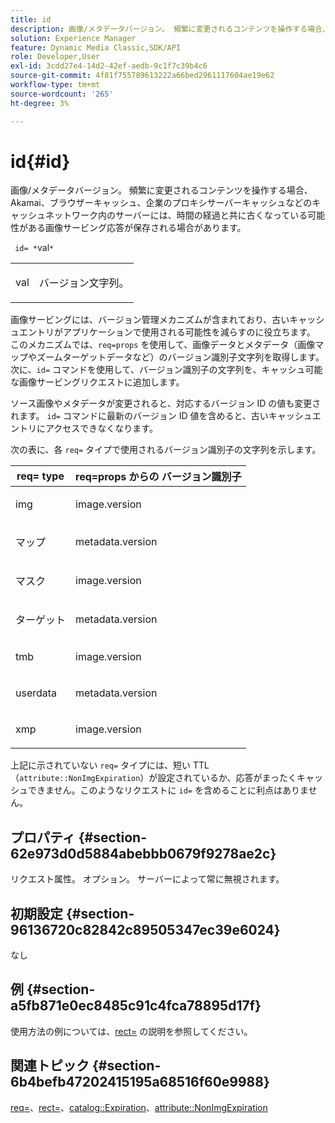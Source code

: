 ```yaml
---
title: id
description: 画像/メタデータバージョン。 頻繁に変更されるコンテンツを操作する場合、Akamai、ブラウザーキャッシュ、企業のプロキシサーバーキャッシュなどのキャッシュネットワーク内のサーバーには、時間の経過と共に古くなっている可能性がある画像サービング応答が保存される場合があります。
solution: Experience Manager
feature: Dynamic Media Classic,SDK/API
role: Developer,User
exl-id: 3cdd27e4-14d2-42ef-aedb-9c1f7c39b4c6
source-git-commit: 4f81f755789613222a66bed2961117604ae19e62
workflow-type: tm+mt
source-wordcount: '265'
ht-degree: 3%

---
```


# id{#id}

画像/メタデータバージョン。 頻繁に変更されるコンテンツを操作する場合、Akamai、ブラウザーキャッシュ、企業のプロキシサーバーキャッシュなどのキャッシュネットワーク内のサーバーには、時間の経過と共に古くなっている可能性がある画像サービング応答が保存される場合があります。

` id= *`val`*`

<table id="simpletable_3A6EBDA15B004636804E1ACEF952479A"> 
 <tr class="strow"> 
  <td class="stentry"> <p> <span class="codeph"> <span class="varname"> val </span> </span> </p> </td> 
  <td class="stentry"> <p>バージョン文字列。 </p> </td> 
 </tr> 
</table>

画像サービングには、バージョン管理メカニズムが含まれており、古いキャッシュエントリがアプリケーションで使用される可能性を減らすのに役立ちます。 このメカニズムでは、`req=props` を使用して、画像データとメタデータ（画像マップやズームターゲットデータなど）のバージョン識別子文字列を取得します。 次に、`id=` コマンドを使用して、バージョン識別子の文字列を、キャッシュ可能な画像サービングリクエストに追加します。

ソース画像やメタデータが変更されると、対応するバージョン ID の値も変更されます。 `id=` コマンドに最新のバージョン ID 値を含めると、古いキャッシュエントリにアクセスできなくなります。

次の表に、各 `req=` タイプで使用されるバージョン識別子の文字列を示します。

<table id="table_AE39BEBE18864880BBBF1C4F16785E2D"> 
 <thead> 
  <tr> 
   <th class="entry"> <b> req= type</b> </th> 
   <th class="entry"> req=props</b> からの <b> バージョン識別子 </th> 
  </tr> 
 </thead>
 <tbody> 
  <tr> 
   <td> <p> img </p> </td> 
   <td> <p> image.version </p> </td> 
  </tr> 
  <tr> 
   <td> <p> マップ </p> </td> 
   <td> <p> metadata.version </p> </td> 
  </tr> 
  <tr> 
   <td> <p> マスク </p> </td> 
   <td> <p> image.version </p> </td> 
  </tr> 
  <tr> 
   <td> <p> ターゲット </p> </td> 
   <td> <p> metadata.version </p> </td> 
  </tr> 
  <tr> 
   <td> <p> tmb </p> </td> 
   <td> <p> image.version </p> </td> 
  </tr> 
  <tr> 
   <td> <p> userdata </p> </td> 
   <td> <p> metadata.version </p> </td> 
  </tr> 
  <tr> 
   <td> <p> xmp </p> </td> 
   <td> <p> image.version </p> </td> 
  </tr> 
 </tbody> 
</table>

上記に示されていない `req=` タイプには、短い TTL （`attribute::NonImgExpiration`）が設定されているか、応答がまったくキャッシュできません。このようなリクエストに `id=` を含めることに利点はありません。

## プロパティ {#section-62e973d0d5884abebbb0679f9278ae2c}

リクエスト属性。 オプション。 サーバーによって常に無視されます。

## 初期設定 {#section-96136720c82842c89505347ec39e6024}

なし

## 例 {#section-a5fb871e0ec8485c91c4fca78895d17f}

使用方法の例については、[rect=](../../../../../is-api/http-ref/image-serving-api-ref/c-http-protocol-reference/c-command-reference/r-rect.md#reference-520b90d30b4c4b4692a723e4df6adaf3) の説明を参照してください。

## 関連トピック {#section-6b4befb47202415195a68516f60e9988}

[req=](../../../../../is-api/http-ref/image-serving-api-ref/c-http-protocol-reference/c-command-reference/r-req/r-req.md#reference-907cdb4a97034db7ad94695f25552e76)、[rect=](../../../../../is-api/http-ref/image-serving-api-ref/c-http-protocol-reference/c-command-reference/r-rect.md#reference-520b90d30b4c4b4692a723e4df6adaf3)、[catalog::Expiration](../../../../../is-api/image-catalog/image-serving-api-ref/c-image-catalog-reference/c-image-svg-data-reference/c-image-data-reference/r-expiration-cat.md#reference-a7afd668ecbb4d2da65d86259aa6a28a)、[attribute::NonImgExpiration](../../../../../is-api/image-catalog/image-serving-api-ref/c-image-catalog-reference/c-attributes-reference/r-nonimgexpiration.md#reference-a8066cd0d24b4ea98100ade4821f1f9d)
